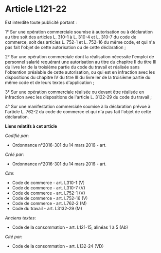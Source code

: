 # Article L121-22

Est interdite toute publicité portant : 

1° Sur une opération commerciale soumise à autorisation ou à déclaration au titre soit des articles L. 310-1 à L. 310-4 et L.
310-7 du code de commerce, soit des articles L. 752-1 et L. 752-16 du même code, et qui n'a pas fait l'objet de cette
autorisation ou de cette déclaration ; 

2° Sur une opération commerciale dont la réalisation nécessite l'emploi de personnel salarié requérant une autorisation au
titre du chapitre II du titre III du livre Ier de la troisième partie du code du travail et réalisée sans l'obtention
préalable de cette autorisation, ou qui est en infraction avec les dispositions du chapitre IV du titre III du livre Ier de
la troisième partie du même code et de leurs textes d'application ; 

3° Sur une opération commerciale réalisée ou devant être réalisée en infraction avec les dispositions de l'article L. 3132-29
du code du travail ; 

4° Sur une manifestation commerciale soumise à la déclaration prévue à l'article L. 762-2 du code de commerce et qui n'a pas
fait l'objet de cette déclaration.

**Liens relatifs à cet article**

_Codifié par_:

  - Ordonnance n°2016-301 du 14 mars 2016 - art.

_Créé par_:

  - Ordonnance n°2016-301 du 14 mars 2016 - art.

_Cite_:

  - Code de commerce - art. L310-1 (V)
  - Code de commerce - art. L310-7 (V)
  - Code de commerce - art. L752-1 (V)
  - Code de commerce - art. L752-16 (V)
  - Code de commerce - art. L762-2 (M)
  - Code du travail - art. L3132-29 (M)

_Anciens textes_:

  - Code de la consommation - art. L121-15, alinéas 1 à 5 (Ab)

_Cité par_:

  - Code de la consommation - art. L132-24 (VD)

